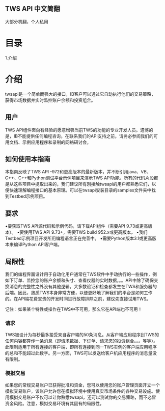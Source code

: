 ## TWS API 中文简翻

大部分机翻，个人私用

# 目录
1.介绍

# 介绍
twsapi是一个简单而强大的接口，IB客户可以通过它自动执行他们的交易策略，获得市场数据并实时监控账户余额和投资组合。

## 用户
TWS API组件面向有经验的愿意增强当前TWS的功能的专业开发人员。遗憾的是，IB不能提供任何编程咨询。在联系我们的API支持之前，请务必参阅我们的可用文档、示例应用程序和录制的网络研讨会。

## 如何使用本指南
本指南反映了TWS API -972和更高版本的最新版本，并不断引用java、VB、C++、C++和Python测试平台示例项目来演示TWS API功能。所有的代码片段都是从这些项目中提取出来的，我们建议所有刚接触twsapi的用户都熟悉它们，以便快速理解编程接口的基本原理。可以在twsapi安装目录的samples文件夹中找到Testbed示例项目。

## 要求
•要获取TWS API源代码和示例代码，请下载API组件（需要API 9.73或更高版本）。
•要使用TWS API 9.73+，需要TWS build 952.x或更高版本。
•我们Testbed示例项目开发所用编程语言正在完善中。
•需要Python版本3.1或更高版本来编译Python API客户端。

## 局限性
我们的编程界面设计用于自动化用户通常在TWS软件中手动执行的一些操作，例如下订单、监控您的账户余额和头寸、查看仪器的实时数据。。。API中除了确保交换消息的完整性之外没有其他逻辑。大多数验证和检查都发生在TWS和服务器的后端。因此，熟悉TWS本身非常方便，以便更好地了解我们的平台是如何工作的。在API端花费宝贵的开发时间进行故障排除之前，建议先直接试用TWS。

记住：如果某个特性或操作在TWS中不可用，那么它在API端也不可用！

### 请求
TWS被设计为每秒最多接受来自客户端的50条消息。从客户端应用程序到TWS的任何内容都算作一条消息（即请求数据、下订单、请求您的投资组合。。。等等）。此限制适用于所有连接的客户端，即所有连接到同一TWS实例的客户端应用程序的总和不能超过此数字。另一方面，TWS可以发送给客户机应用程序的消息量没有限制。

### 模拟交易
如果您的常规交易账户已获得批准和资金，您可以使用您的账户管理页面开立一个模拟交易账户，该账户允许您在模拟环境中使用真实市场条件的各种交易设施。使用模拟交易账户不仅可以让你熟悉twsapi，还可以测试你的交易策略，而不必冒资金风险。注意，模拟交易环境有其固有的局限性。
